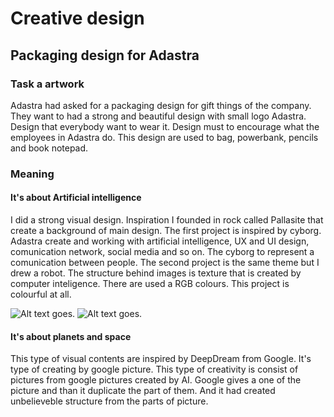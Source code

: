 # Creative design
## Packaging design for Adastra
### Task a artwork
Adastra had asked for a packaging design for gift things of the company. They want to had a strong and beautiful design with small logo Adastra. Design that everybody want to wear it. Design must to encourage what the employees in Adastra do. This design are used to bag, powerbank, pencils and book notepad.
### Meaning
#### It's about Artificial intelligence
I did a strong visual design. Inspiration I founded in rock called Pallasite that create a background of main design. The first project is inspired by cyborg. Adastra create and working with artificial intelligence, UX and UI design, comunication network, social media and so on. The cyborg to represent a comunication between people. The second project is the same theme but I drew a robot. The structure behind images is texture that is created by computer inteligence. There are used a RGB colours. This project is colourful at all.

 <img alt = "Alt text goes." src= "cup-cyborg.jpg"> 
 
 <img alt = "Alt text goes." src= "powerb-robot.jpg"> 
 
#### It's about planets and space
This type of visual contents are inspired by DeepDream from Google. It's type of creating by google picture. This type of creativity is consist of pictures from google pictures created by AI. Google gives a one of the picture and than it duplicate the part of them. And it had created unbelieveble structure from the parts of picture.
